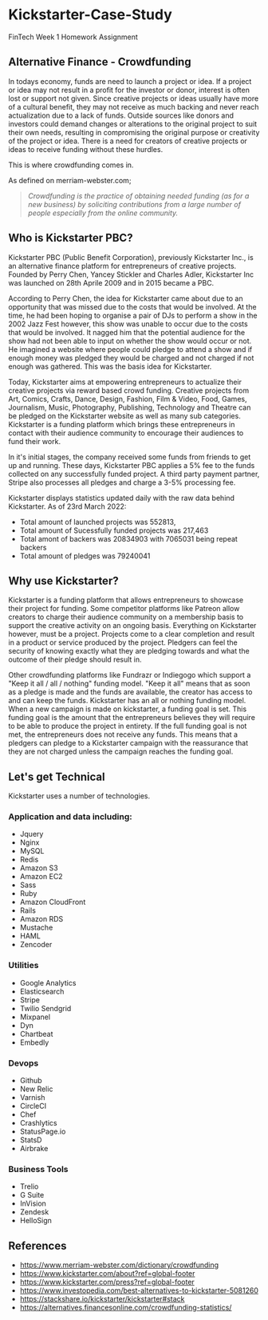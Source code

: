 # Kickstarter-Case-Study
FinTech Week 1 Homework Assignment


## Alternative Finance - Crowdfunding

In todays economy, funds are need to launch a project or idea. If a project or idea may not result in a profit for the investor or donor, interest is often lost or support not given. Since creative projects or ideas usually have more of a cultural benefit, they may not receive as much backing and never reach actualization due to a lack of funds. Outside sources like donors and investors could demand changes or alterations to the original project to suit their own needs, resulting in compromising the original purpose or creativity of the project or idea. There is a need for creators of creative projects or ideas to receive funding without these hurdles. 

This is where crowdfunding comes in.

As defined on merriam-webster.com;
> *Crowdfunding is the practice of obtaining needed funding (as for a new business) by soliciting contributions from a large number of people especially from the online community.*

## Who is Kickstarter PBC?

Kickstarter PBC (Public Benefit Corporation), previously Kickstarter Inc., is an alternative finance platform for entrepreneurs of creative projects. Founded by Perry Chen, Yancey Stickler and Charles Adler, Kickstarter Inc was launched on 28th Aprile 2009 and in 2015 became a PBC. 

According to Perry Chen, the idea for Kickstarter came about due to an opportunity that was missed due to the costs that would be involved. At the time, he had been hoping to organise a pair of DJs to perform a show in the 2002 Jazz Fest however, this show was unable to occur due to the costs that would be involved. It nagged him that the potential audience for the show had not been able to input on whether the show would occur or not. He imagined a website where people could pledge to attend a show and if enough money was pledged they would be charged and not charged if not enough was gathered. This was the basis idea for Kickstarter.

Today, Kickstarter aims at empowering entrepreneurs to actualize their creative projects via reward based crowd funding. Creative projects from Art, Comics, Crafts, Dance, Design, Fashion, Film & Video, Food, Games, Journalism, Music, Photography, Publishing, Technology and Theatre can be pledged on the Kickstarter website as well as many sub categories. Kickstarter is a funding platform which brings these entrepreneurs in contact with their audience community to encourage their audiences to fund their work.

In it's initial stages, the company received some funds from friends to get up and running. These days, Kickstarter PBC applies a 5% fee to the funds collected on any successfully funded project. A third party payment partner, Stripe also processes all pledges and charge a 3-5% processing fee.

Kickstarter displays statistics updated daily with the raw data behind Kickstarter. As of 23rd March 2022:
* Total amount of launched projects was 552813,
* Total amount of Sucessfully funded projects was 217,463
* Total amont of backers was 20834903 with 7065031 being repeat backers
* Total amount of pledges was 79240041

## Why use Kickstarter?

Kickstarter is a funding platform that allows entrepreneurs to showcase their project for funding. Some competitor platforms like Patreon allow creators to charge their audience community on a membership basis to support the creative activity on an ongoing basis. Everything on Kickstarter however, must be a project. Projects come to a clear completion and result in a product or service produced by the project. Pledgers can feel the security of knowing exactly what they are pledging towards and what the outcome of their pledge should result in.

Other crowdfunding platforms like Fundrazr or Indiegogo which support a "Keep it all / all / nothing" funding model. "Keep it all" means that as soon as a pledge is made and the funds are available, the creator has access to and can keep the funds. Kickstarter has an all or nothing funding model. When a new campaign is made on kickstarter, a funding goal is set. This funding goal is the amount that the entrepreneurs believes they will require to be able to produce the project in entirety. If the full funding goal is not met, the entrepreneurs does not receive any funds. This means that a pledgers can pledge to a Kickstarter campaign with the reassurance that they are not charged unless the campaign reaches the funding goal.

## Let's get Technical

Kickstarter uses a number of technologies. 

### Application and data including:
* Jquery
* Nginx
* MySQL
* Redis
* Amazon S3
* Amazon EC2
* Sass
* Ruby
* Amazon CloudFront
* Rails
* Amazon RDS
* Mustache
* HAML
* Zencoder

### Utilities
* Google Analytics
* Elasticsearch
* Stripe
* Twilio Sendgrid
* Mixpanel
* Dyn
* Chartbeat
* Embedly

### Devops

* Github
* New Relic
* Varnish
* CircleCI
* Chef
* Crashlytics
* StatusPage.io
* StatsD
* Airbrake

### Business Tools

* Trelio
* G Suite
* InVision
* Zendesk
* HelloSign

## References

* https://www.merriam-webster.com/dictionary/crowdfunding
* https://www.kickstarter.com/about?ref=global-footer
* https://www.kickstarter.com/press?ref=global-footer
* https://www.investopedia.com/best-alternatives-to-kickstarter-5081260
* https://stackshare.io/kickstarter/kickstarter#stack
* https://alternatives.financesonline.com/crowdfunding-statistics/



